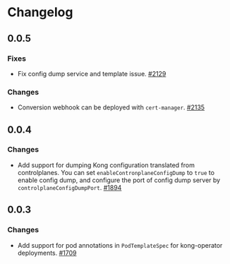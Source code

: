 # Changelog

## 0.0.5

### Fixes

- Fix config dump service and template issue.
  [#2129](https://github.com/Kong/kong-operator/pull/2129)

### Changes

- Conversion webhook can be deployed with `cert-manager`.
  [#2135](https://github.com/Kong/kong-operator/pull/2135)

## 0.0.4

### Changes

- Add support for dumping Kong configuration translated from controlplanes.
  You can set `enableContronplaneConfigDump` to `true` to enable config dump,
  and configure the port of config dump server by `controlplaneConfigDumpPort`.
  [#1894](https://github.com/Kong/kong-operator/pull/1894)

## 0.0.3

### Changes

- Add support for pod annotations in `PodTemplateSpec` for kong-operator deployments.
  [#1709](https://github.com/kong/kong-operator/pull/1709)
